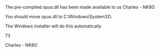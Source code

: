 The pre-compiled opus.dll has been made available to us Charles - NK8O

You should move opus.dll to C:\Windows\System32\

The Windows Installer will do this automatically

73

Charles - NK8O
